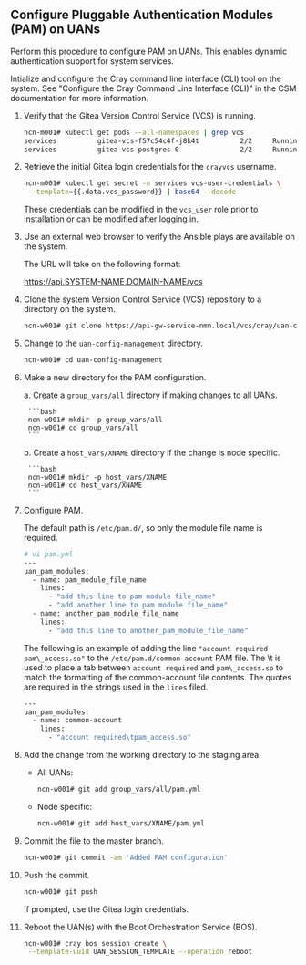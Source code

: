 
## Configure Pluggable Authentication Modules \(PAM\) on UANs

Perform this procedure to configure PAM on UANs. This enables dynamic authentication support for system services.

Intialize and configure the Cray command line interface \(CLI\) tool on the system. See "Configure the Cray Command Line Interface \(CLI\)" in the CSM documentation for more information.

1. Verify that the Gitea Version Control Service \(VCS\) is running.

    ```bash
    ncn-m001# kubectl get pods --all-namespaces | grep vcs
    services          gitea-vcs-f57c54c4f-j8k4t          2/2     Running             1          11d
    services          gitea-vcs-postgres-0               2/2     Running             0          11d
    ```

2. Retrieve the initial Gitea login credentials for the `crayvcs` username.

    ```bash
    ncn-m001# kubectl get secret -n services vcs-user-credentials \
     --template={{.data.vcs_password}} | base64 --decode
    ```

    These credentials can be modified in the `vcs_user` role prior to installation or can be modified after logging in.

3. Use an external web browser to verify the Ansible plays are available on the system.

    The URL will take on the following format:

    https://api.SYSTEM-NAME.DOMAIN-NAME/vcs


4. Clone the system Version Control Service \(VCS\) repository to a directory on the system.

    ```bash
    ncn-w001# git clone https://api-gw-service-nmn.local/vcs/cray/uan-config-management.git
    ```

5. Change to the `uan-config-management` directory.

    ```bash
    ncn-w001# cd uan-config-management
    ```

6. Make a new directory for the PAM configuration.

    a. Create a `group_vars/all` directory if making changes to all UANs.

        ```bash
        ncn-w001# mkdir -p group_vars/all
        ncn-w001# cd group_vars/all
        ```

    b. Create a `host_vars/XNAME` directory if the change is node specific.

        ```bash
        ncn-w001# mkdir -p host_vars/XNAME
        ncn-w001# cd host_vars/XNAME
        ```

7. Configure PAM.

    The default path is `/etc/pam.d/`, so only the module file name is required.

    ```bash
    # vi pam.yml
    ---
    uan_pam_modules:
      - name: pam_module_file_name
        lines:
          - "add this line to pam module file_name" 
          - "add another line to pam module file_name"  
      - name: another_pam_module_file_name    
        lines:    
          - "add this line to another_pam_module_file_name"
    ```

    The following is an example of adding the line `"account required pam\_access.so"` to the `/etc/pam.d/common-account` PAM file. The \\t is used to place a tab between `account required` and `pam\_access.so` to match the formatting of the common-account file contents. The quotes are required in the strings used in the `lines` filed.

    ```bash
    ---
    uan_pam_modules:
      - name: common-account
        lines:
          - "account required\tpam_access.so" 
    ```

8. Add the change from the working directory to the staging area.

    - All UANs:

        ```bash
        ncn-w001# git add group_vars/all/pam.yml
        ```

    - Node specific:

        ```bash
        ncn-w001# git add host_vars/XNAME/pam.yml
        ```

9. Commit the file to the master branch.

    ```bash
    ncn-w001# git commit -am 'Added PAM configuration'
    ```

10. Push the commit.

    ```bash
    ncn-w001# git push
    ```

    If prompted, use the Gitea login credentials.

11. Reboot the UAN\(s\) with the Boot Orchestration Service \(BOS\).

    ```bash
    ncn-w001# cray bos session create \
     --template-uuid UAN_SESSION_TEMPLATE --operation reboot
    ```

